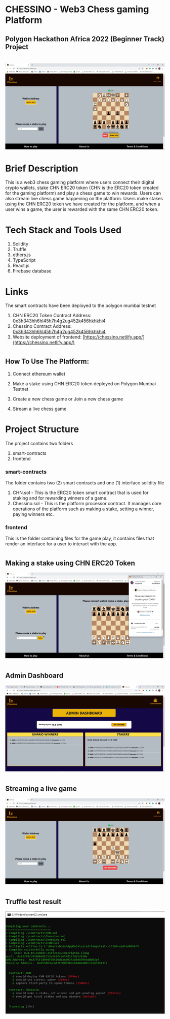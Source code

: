 # CHESSINO - Web3 Chess gaming Platform

## Polygon Hackathon Africa 2022 (Beginner Track) Project

#

![A Live chess game](frontend/src/components/images/chessino-live.jpg)

#

# Brief Description

This is a web3 chess gaming platform where users connect their digital crypto wallets, stake CHN ERC20 token (CHN is the ERC20 token created for the gaming platform) and play a chess game to win rewards. Users can also stream live chess game happening on the platform. Users make stakes using the CHN ERC20 token we have created for the platform, and when a user wins a game, the user is rewarded with the same CHN ERC20 token.

#

# Tech Stack and Tools Used

1. Solidity
2. Truffle
3. ethers.js
4. TypeScript
5. React.js
6. Firebase database

#

# Links

The smart contracts have been deployed to the polygon mumbai testnet

1. CHN ERC20 Token Contract Address:
   [0x3h343hh6hl45h7h4g2ug452k456hkhkhi4](0x3h343hh6hl45h7h4g2ug452k456hkhkhi4)
2. Chessino Contract Address:
   [0x3h343hh6hl45h7h4g2ug452k456hkhkhi4](0x3h343hh6hl45h7h4g2ug452k456hkhkhi4)
3. Website deployment of frontend:
   [https://chessino.netlify.app/](https://chessino.netlify.app/)

#

## How To Use The Platform:

1. Connect ethereum wallet

2. Make a stake using CHN ERC20 token deployed on Polygon Mumbai Testnet

3. Create a new chess game or Join a new chess game

4. Stream a live chess game

#

# Project Structure

The project contains two folders

1. smart-contracts
2. frontend

### smart-contracts

The folder contains two (2) smart contracts and one (1) interface solidity file

1. CHN.sol - This is the ERC20 token smart contract that is used for staking and for rewarding winners of a game.
2. Chessino.sol - This is the platform processor contract. It manages core operations of the platform such as making a stake, setting a winner, paying winners etc.

### frontend

This is the folder containing files for the game play, it contains files that render an interface for a user to interact with the app.

#

## Making a stake using CHN ERC20 Token

![Staking chess game](frontend/src/components/images/chessino-staking.jpg)

#

## Admin Dashboard

![Admin dashboard](frontend/src/components/images/chessino-admin.jpg)

#

## Streaming a live game

![Stream live chess game](frontend/src/components/images/chessino-streaming.jpg)

#

## Truffle test result

![Stream live chess game](frontend/src/components/images/truffle-test.jpg)
